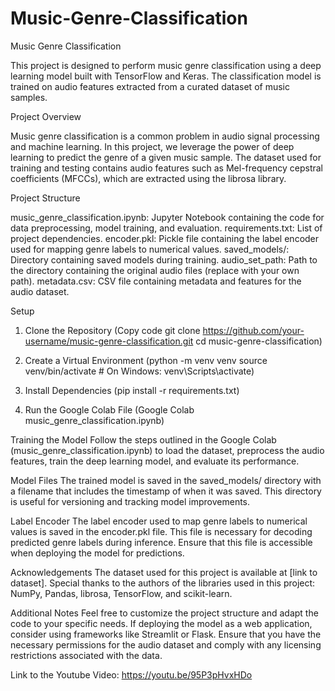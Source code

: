 # Music-Genre-Classification

Music Genre Classification

This project is designed to perform music genre classification using a deep learning model built with TensorFlow and Keras. The classification model is trained on audio features extracted from a curated dataset of music samples.

Project Overview

Music genre classification is a common problem in audio signal processing and machine learning. In this project, we leverage the power of deep learning to predict the genre of a given music sample. The dataset used for training and testing contains audio features such as Mel-frequency cepstral coefficients (MFCCs), which are extracted using the librosa library.

Project Structure

music_genre_classification.ipynb: Jupyter Notebook containing the code for data preprocessing, model training, and evaluation.
requirements.txt: List of project dependencies.
encoder.pkl: Pickle file containing the label encoder used for mapping genre labels to numerical values.
saved_models/: Directory containing saved models during training.
audio_set_path: Path to the directory containing the original audio files (replace with your own path).
metadata.csv: CSV file containing metadata and features for the audio dataset.

Setup
1. Clone the Repository
(Copy code
git clone https://github.com/your-username/music-genre-classification.git
cd music-genre-classification)

2. Create a Virtual Environment
(python -m venv venv
source venv/bin/activate   # On Windows: venv\Scripts\activate)

3. Install Dependencies
(pip install -r requirements.txt)

4. Run the Google Colab File
(Google Colab music_genre_classification.ipynb)

Training the Model
Follow the steps outlined in the Google Colab (music_genre_classification.ipynb) to load the dataset, preprocess the audio features, train the deep learning model, and evaluate its performance.

Model Files
The trained model is saved in the saved_models/ directory with a filename that includes the timestamp of when it was saved. This directory is useful for versioning and tracking model improvements.

Label Encoder
The label encoder used to map genre labels to numerical values is saved in the encoder.pkl file. This file is necessary for decoding predicted genre labels during inference. Ensure that this file is accessible when deploying the model for predictions.

Acknowledgements
The dataset used for this project is available at [link to dataset].
Special thanks to the authors of the libraries used in this project: NumPy, Pandas, librosa, TensorFlow, and scikit-learn.

Additional Notes
Feel free to customize the project structure and adapt the code to your specific needs. If deploying the model as a web application, consider using frameworks like Streamlit or Flask. Ensure that you have the necessary permissions for the audio dataset and comply with any licensing restrictions associated with the data.

Link to the Youtube Video:  https://youtu.be/95P3pHvxHDo



